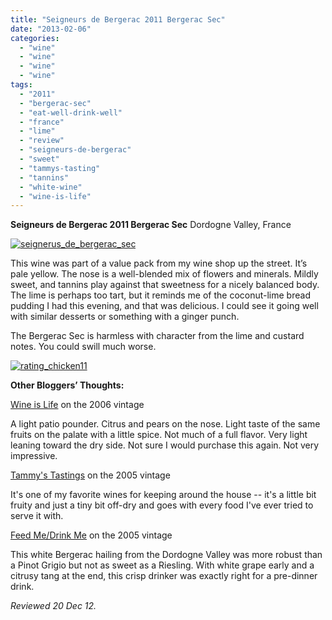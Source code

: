 ```yaml
---
title: "Seigneurs de Bergerac 2011 Bergerac Sec"
date: "2013-02-06"
categories: 
  - "wine"
  - "wine"
  - "wine"
  - "wine"
tags: 
  - "2011"
  - "bergerac-sec"
  - "eat-well-drink-well"
  - "france"
  - "lime"
  - "review"
  - "seigneurs-de-bergerac"
  - "sweet"
  - "tammys-tasting"
  - "tannins"
  - "white-wine"
  - "wine-is-life"
---
```


**Seigneurs de Bergerac 2011 Bergerac Sec** Dordogne Valley, France

[![seignerus_de_bergerac_sec](http://s3.amazonaws.com/thegourmez-wpmedia/2013/01/seignerus_de_bergerac_sec.jpg)](http://www.thegourmez.com/2013/02/seigneurs-de-bergerac-2011-bergerac-sec/seignerus_de_bergerac_sec/)

This wine was part of a value pack from my wine shop up the street. It’s pale yellow. The nose is a well-blended mix of flowers and minerals. Mildly sweet, and tannins play against that sweetness for a nicely balanced body. The lime is perhaps too tart, but it reminds me of the coconut-lime bread pudding I had this evening, and that was delicious. I could see it going well with similar desserts or something with a ginger punch.

The Bergerac Sec is harmless with character from the lime and custard notes. You could swill much worse.

[![rating_chicken11](http://s3.amazonaws.com/thegourmez-wpmedia/2009/02/rating_chicken11.gif)](http://www.thegourmez.com/2009/02/barten-guestier-private-selection-merlot-2006/rating_chicken11/)

**Other Bloggers’ Thoughts:**

[Wine is Life](http://baldwinegeek.blogspot.com/2008/05/seigneurs-de-bergerac-bergerac-sec-2006.html) on the 2006 vintage

A light patio pounder. Citrus and pears on the nose. Light taste of the same fruits on the palate with a little spice. Not much of a full flavor. Very light leaning toward the dry side. Not sure I would purchase this again. Not very impressive.

[Tammy's Tastings](http://tammystastings.blogspot.com/2006/08/light-summer-pasta.html) on the 2005 vintage

It's one of my favorite wines for keeping around the house -- it's a little bit fruity and just a tiny bit off-dry and goes with every food I've ever tried to serve it with.

[Feed Me/Drink Me](http://feedmedrinkme.blogspot.com/2007/04/winos-unite-tasting-notes.html) on the 2005 vintage

This white Bergerac hailing from the Dordogne Valley was more robust than a Pinot Grigio but not as sweet as a Riesling. With white grape early and a citrusy tang at the end, this crisp drinker was exactly right for a pre-dinner drink.

_Reviewed 20 Dec 12._
